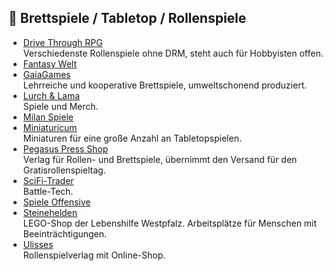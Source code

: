 ## 🧩 Brettspiele / Tabletop / Rollenspiele
* [Drive Through RPG](https://www.drivethrurpg.com/)\
Verschiedenste Rollenspiele ohne DRM, steht auch für Hobbyisten offen.
* [Fantasy Welt](https://www.fantasywelt.de)
* [GaiaGames](https://gaiagames.de)\
Lehrreiche und kooperative Brettspiele, umweltschonend produziert.
* [Lurch & Lama](https://lurchundlama.de)\
Spiele und Merch.
* [Milan Spiele](https://www.milan-spiele.de)
* [Miniaturicum](https://www.miniaturicum.de)\
Miniaturen für eine große Anzahl an Tabletopspielen.
* [Pegasus Press Shop](https://pegasusshop.de/)\
Verlag für Rollen- und Brettspiele, übernimmt den Versand für den Gratisrollenspieltag.
* [SciFi-Trader](https://scifi-trader.de)\
Battle-Tech.
* [Spiele Offensive](https://spiele-offensive.de)
* [Steinehelden](https://steinehelden.de)\
LEGO-Shop der Lebenshilfe Westpfalz. Arbeitsplätze für Menschen mit Beeinträchtigungen.
* [Ulisses](https://ulisses-spiele.de/)\
Rollenspielverlag mit Online-Shop.
